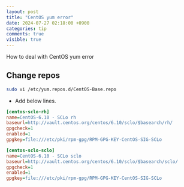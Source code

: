 ```yaml
---
layout: post
title: "CentOS yum error"
date: 2024-07-27 02:18:00 +0900
categories: tip
comments: true
visible: true
---
```

How to deal with CentOS yum error

## Change repos

```sh
sudo vi /etc/yum.repos.d/CentOS-Base.repo
```

- Add below lines.

```ini
[centos-sclo-rh]
name=CentOS-6.10 - SCLo rh
baseurl=http://vault.centos.org/centos/6.10/sclo/$basearch/rh/
gpgcheck=1
enabled=1
gpgkey=file:///etc/pki/rpm-gpg/RPM-GPG-KEY-CentOS-SIG-SCLo

[centos-sclo-sclo]
name=CentOS-6.10 - SCLo sclo
baseurl=http://vault.centos.org/centos/6.10/sclo/$basearch/sclo/
gpgcheck=1
enabled=1
gpgkey=file:///etc/pki/rpm-gpg/RPM-GPG-KEY-CentOS-SIG-SCLo
```
